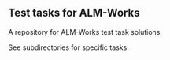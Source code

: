 ## Test tasks for ALM-Works

A repository for ALM-Works test task solutions.

See subdirectories for specific tasks.
